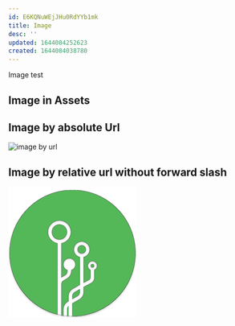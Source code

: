 ```yaml
---
id: E6KQNuWEjJHu0RdYYb1mk
title: Image
desc: ''
updated: 1644084252623
created: 1644084038780
---
```


Image test

## Image in Assets
<!-- this does not work -->
<!-- ![image in assets](/assets/images/2022-02-05-10-01-10.png) -->

## Image by absolute Url
![image by url](https://foundation-prod-assetspublic53c57cce-8cpvgjldwysl.s3-us-west-2.amazonaws.com/assets/logo-256.png)

## Image by relative url without forward slash
![image in assets](assets/images/2022-02-05-10-01-10.png)